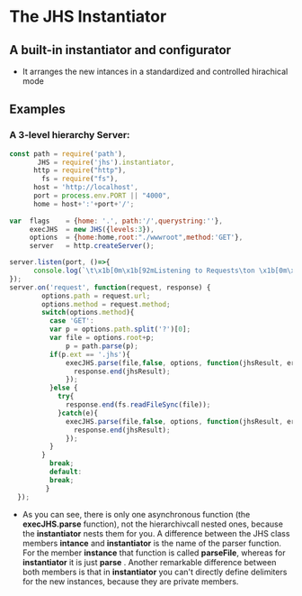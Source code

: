# The JHS Instantiator
## A built-in instantiator and configurator 
* It arranges the new intances in a standardized and controlled hirachical mode

## Examples 
### A 3-level hierarchy Server:

```javascript
const path = require('path'),
       JHS = require('jhs').instantiator,
      http = require("http"),
        fs = require("fs"),
      host = 'http://localhost',
      port = process.env.PORT || "4000",
      home = host+':'+port+'/';
  
var  flags    = {home: '.', path:'/',querystring:''},
     execJHS  = new JHS({levels:3}),
     options  = {home:home,root:"./wwwroot",method:'GET'},
     server   = http.createServer();

server.listen(port, ()=>{
      console.log(`\t\x1b[0m\x1b[92mListening to Requests\ton \x1b[0m\x1b[93m${home}\x1b[0m`);
});
server.on('request', function(request, response) {
        options.path = request.url;
        options.method = request.method;
        switch(options.method){
          case 'GET':
          var p = options.path.split('?')[0];
          var file = options.root+p;
              p = path.parse(p);
          if(p.ext == '.jhs'){
              execJHS.parse(file,false, options, function(jhsResult, err){  
                response.end(jhsResult);
              });     
          }else {
            try{
              response.end(fs.readFileSync(file));             
            }catch(e){
              execJHS.parse(file,false, options, function(jhsResult, err){  
                response.end(jhsResult);
              });   
          }
        }
          break;
          default:
          break;
         }
  });
```
* As you can see, there is only one asynchronous function (the **execJHS.parse** function), not the hierarchivcall nested ones, because the **instantiator** nests them for you. A difference between the JHS class members **intance** and **instantiator** is the name of the parser function. For the member **instance** that function is called **parseFile**, whereas for **instantiator** it is just **parse** . Another remarkable difference between both members is that in **instantiator** you can't directly define delimiters for the new instances, because they are private members.
